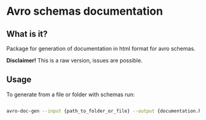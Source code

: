 # Avro schemas documentation

## What is it?

Package for generation of documentation in html format for avro schemas.

**Disclaimer!** This is a raw version, issues are possible.

## Usage

To generate from a file or folder with schemas run:

```bash

avro-doc-gen --input {path_to_folder_or_file} --output {documentation.html}

```
